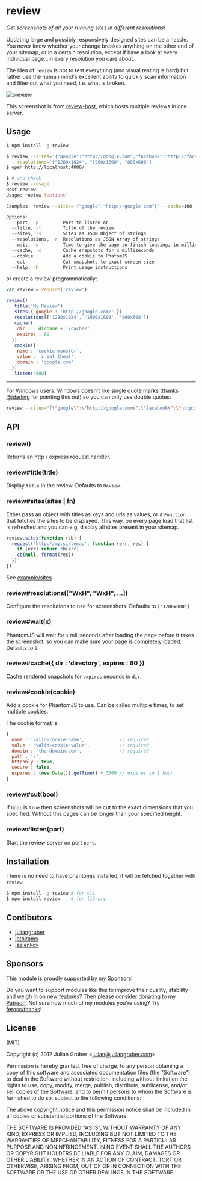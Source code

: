 # review

_Get screenshots of all your running sites in different resolutions!_

Updating large and possibly responsively designed sites can be a hassle. You
never know whether your change breakes anything on the other end of your
sitemap, or in a certain resolution, except if have a look at every individual
page...in every resolution you care about.

The idea of `review` is not to test everything (and visual testing is hard) but
rather use the human mind's excellent ability to quickly scan information and
filter out what you need, i.e. what is broken.

![preview](http://f.cl.ly/items/3O1w3Y0X2i0s1F1M273x/Screen%20Shot%202013-01-24%20at%2012.50.38%20PM.png)

This screenshot is from
[review-host](https://github.com/juliangruber/review-host), which hosts multiple
reviews in one server.

## Usage

```bash
$ npm install -g review

$ review --sites='{"google":"http://google.com","facebook":"http://facebook.com"}' \
  --resolutions='["1280x1024", "1900x1600", "800x600"]'
$ open http://localhost:4000/

$ # and check
$ review --usage
Host review
Usage: review [options]

Examples: review --sites='{"google":"http://google.com"}' --cache=100

Options:
  --port, -p         Port to listen on                                         [default: 4000]
  --title, -t        Title of the review                                       [default: "Review"]
  --sites, -s        Sites as JSON Object of strings                           [required]
  --resolutions, -r  Resolutions as JSON Array of strings                      [default: "[\"1200x800\"]"]
  --wait, -w         Time to give the page to finish loading, in milliseconds  [default: 0]
  --cache, -c        Cache snapshots for x milliseconds                        [default: false]
  --cookie           Add a cookie to PhatomJS
  --cut              Cut snapshots to exact screen size                        [default: false]
  --help, -h         Print usage instructions

```

or create a review programmatically:

```js
var review = require('review')

review()
  .title('My Review')
  .sites({ google : 'http://google.com/' })
  .resolutions(['1280x1024', '1900x1600', '800x600'])
  .cache({
    dir : __dirname + '/cache/',
    expires : 60
  })
  .cookie({
    name : 'cookie monster',
    value : 'i eat them!',
    domain : 'google.com'
  })
  .listen(4000)
```

---

For Windows users: Windows doesn't like single quote marks (thanks [@jdarling](https://github.com/jdarling) for pointing this out) so you can only use double quotes:

```bash
review --sites="{\"google\":\"http://google.com\",\"facebook\":\"http://facebook.com\"}" --resolutions="[\"1280x1024\", \"1900x1600\", \"800x600\"]"
```

## API

### review()

Returns an http / express request handler.

### review#title(title)

Display `title` in the review. Defaults to `Review`.

### review#sites(sites | fn)

Either pass an object with titles as keys and urls as values, or a `Function`
that fetches the sites to be displayed. This way, on every page load that list
is refreshed and you can e.g. display all sites present in your sitemap.

```js
review.sites(function (cb) {
  request('http://my.si/temap', function (err, res) {
    if (err) return cb(err)
    cb(null, format(res))
  })
})
```

See [example/sites](https://github.com/juliangruber/review/blob/master/example/sites/sites.js)

### review#resolutions(["WxH", "WxH", ...])

Configure the resolutions to use for screenshots. Defaults to `["1200x800"]`

### review#wait(x)

PhantomJS will wait for `x` milliseconds after loading the page before it takes
the screenshot, so you can make sure your page is completely loaded.
Defaults to `0`.

### review#cache({ dir : 'directory', expires : 60 })

Cache rendered snapshots for `expires` seconds in `dir`.

### review#cookie(cookie)

Add a cookie for PhantomJS to use. Can be called multiple times, to set multiple cookies.

The cookie format is:

```js
{
  name : 'valid-cookie-name',             // required
  value : 'valid-cookie-value',           // required
  domain : 'the-domain.com',              // required
  path : '/',
  httponly : true,
  secure : false,
  expires : (new Date()).getTime() + 3600 // expires in 1 hour
}
```

### review#cut(bool)

If `bool` is `true` then screenshots will be cut to the exact dimensions that
you specified. Without this pages can be longer than your specified height.

### review#listen(port)

Start the review server on port `port`.

## Installation

There is no need to have phantomjs installed, it will be fetched together with `review`.

```bash
$ npm install -g review # for cli
$ npm install review    # for library
```

## Contibutors

* [juliangruber](https://github.com/juliangruber)
* [jothirams](https://github.com/jothirams)
* [jzelenkov](https://github.com/jzelenkov)

## Sponsors

This module is proudly supported by my [Sponsors](https://github.com/juliangruber/sponsors)!

Do you want to support modules like this to improve their quality, stability and weigh in on new features? Then please consider donating to my [Patreon](https://www.patreon.com/juliangruber). Not sure how much of my modules you're using? Try [feross/thanks](https://github.com/feross/thanks)!

## License

(MIT)

Copyright (c) 2012 Julian Gruber &lt;julian@juliangruber.com&gt;

Permission is hereby granted, free of charge, to any person obtaining a copy of this software and associated documentation files (the "Software"), to deal in the Software without restriction, including without limitation the rights to use, copy, modify, merge, publish, distribute, sublicense, and/or sell copies of the Software, and to permit persons to whom the Software is furnished to do so, subject to the following conditions:

The above copyright notice and this permission notice shall be included in all copies or substantial portions of the Software.

THE SOFTWARE IS PROVIDED "AS IS", WITHOUT WARRANTY OF ANY KIND, EXPRESS OR IMPLIED, INCLUDING BUT NOT LIMITED TO THE WARRANTIES OF MERCHANTABILITY, FITNESS FOR A PARTICULAR PURPOSE AND NONINFRINGEMENT. IN NO EVENT SHALL THE AUTHORS OR COPYRIGHT HOLDERS BE LIABLE FOR ANY CLAIM, DAMAGES OR OTHER LIABILITY, WHETHER IN AN ACTION OF CONTRACT, TORT OR OTHERWISE, ARISING FROM, OUT OF OR IN CONNECTION WITH THE SOFTWARE OR THE USE OR OTHER DEALINGS IN THE SOFTWARE.
